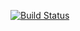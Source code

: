 [![Build Status](https://dev.azure.com/phyzaitlu/osask/_apis/build/status/hilaolu.osask?branchName=master)](https://dev.azure.com/i0302/osask/_build/latest?definitionId=1&branchName=master)
